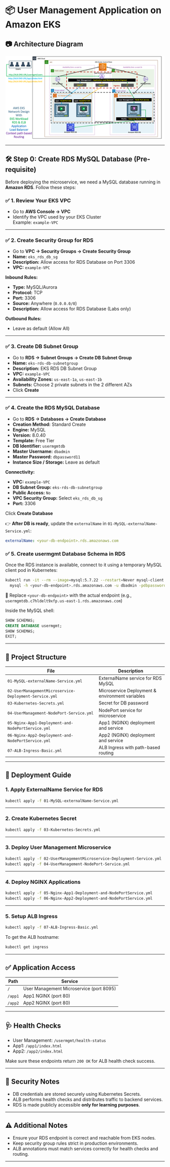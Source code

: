 # 📦 User Management Application on Amazon EKS

## 📷 Architecture Diagram

![EKS Architecture](./imgs/aws-eks-alb-ingress-context-path-based-routing.png "EKS Deployment Diagram")

---

## 🛠️ Step 0: Create RDS MySQL Database (Pre-requisite)

Before deploying the microservice, we need a MySQL database running in **Amazon RDS**. Follow these steps:

### ✅ 1. Review Your EKS VPC

- Go to **AWS Console → VPC**
- Identify the VPC used by your EKS Cluster  
  Example: `example-VPC`

---

### ✅ 2. Create Security Group for RDS

- Go to **VPC → Security Groups → Create Security Group**
- **Name:** `eks_rds_db_sg`
- **Description:** Allow access for RDS Database on Port 3306
- **VPC:** `example-VPC`

**Inbound Rules:**
- **Type:** MySQL/Aurora
- **Protocol:** TCP
- **Port:** 3306
- **Source:** Anywhere (`0.0.0.0/0`)
- **Description:** Allow access for RDS Database (Labs only)

**Outbound Rules:**
- Leave as default (Allow All)

---

### ✅ 3. Create DB Subnet Group

- Go to **RDS → Subnet Groups → Create DB Subnet Group**
- **Name:** `eks-rds-db-subnetgroup`
- **Description:** EKS RDS DB Subnet Group
- **VPC:** `example-VPC`
- **Availability Zones:** `us-east-1a`, `us-east-1b`
- **Subnets:** Choose 2 private subnets in the 2 different AZs
- Click **Create**

---

### ✅ 4. Create the RDS MySQL Database

- Go to **RDS → Databases → Create Database**
- **Creation Method:** Standard Create
- **Engine:** MySQL
- **Version:** 8.0.40
- **Template:** Free Tier
- **DB Identifier:** `usermgmtdb`
- **Master Username:** `dbadmin`
- **Master Password:** `dbpassword11`
- **Instance Size / Storage:** Leave as default

**Connectivity:**
- **VPC:** `example-VPC`
- **DB Subnet Group:** `eks-rds-db-subnetgroup`
- **Public Access:** `No`
- **VPC Security Group:** Select `eks_rds_db_sg`
- **Port:** 3306

Click **Create Database**

👉 **After DB is ready**, update the `externalName` in `01-MySQL-externalName-Service.yml`:

```yaml
externalName: <your-db-endpoint>.rds.amazonaws.com
```

### ✅ 5. Create usermgmt Database Schema in RDS
Once the RDS instance is available, connect to it using a temporary MySQL client pod in Kubernetes:

```bash
kubectl run -it --rm --image=mysql:5.7.22 --restart=Never mysql-client -- \
  mysql -h <your-db-endpoint>.rds.amazonaws.com -u dbadmin -pdbpassword11
```

🔄 Replace `<your-db-endpoint>` with the actual endpoint (e.g., `usermgmtdb.c7hldelt9xfp.us-east-1.rds.amazonaws.com`)

Inside the MySQL shell:

```sql
SHOW SCHEMAS;
CREATE DATABASE usermgmt;
SHOW SCHEMAS;
EXIT;
```

---

## 📁 Project Structure

| File | Description |
|------|-------------|
| `01-MySQL-externalName-Service.yml` | ExternalName service for RDS MySQL |
| `02-UserManagementMicroservice-Deployment-Service.yml` | Microservice Deployment & environment variables |
| `03-Kubernetes-Secrets.yml` | Secret for DB password |
| `04-UserManagement-NodePort-Service.yml` | NodePort service for microservice |
| `05-Nginx-App1-Deployment-and-NodePortService.yml` | App1 (NGINX) deployment and service |
| `06-Nginx-App2-Deployment-and-NodePortService.yml` | App2 (NGINX) deployment and service |
| `07-ALB-Ingress-Basic.yml` | ALB Ingress with path-based routing |

---

## 🚀 Deployment Guide

### 1. Apply ExternalName Service for RDS

```bash
kubectl apply -f 01-MySQL-externalName-Service.yml
```

---

### 2. Create Kubernetes Secret

```bash
kubectl apply -f 03-Kubernetes-Secrets.yml
```

---

### 3. Deploy User Management Microservice

```bash
kubectl apply -f 02-UserManagementMicroservice-Deployment-Service.yml
kubectl apply -f 04-UserManagement-NodePort-Service.yml
```

---

### 4. Deploy NGINX Applications

```bash
kubectl apply -f 05-Nginx-App1-Deployment-and-NodePortService.yml
kubectl apply -f 06-Nginx-App2-Deployment-and-NodePortService.yml
```

---

### 5. Setup ALB Ingress

```bash
kubectl apply -f 07-ALB-Ingress-Basic.yml
```

To get the ALB hostname:

```bash
kubectl get ingress
```

---

## ✅ Application Access

| Path | Service |
|------|---------|
| `/` | User Management Microservice (port 8095) |
| `/app1` | App1 NGINX (port 80) |
| `/app2` | App2 NGINX (port 80) |

---

## 🩺 Health Checks

- User Management: `/usermgmt/health-status`
- App1: `/app1/index.html`
- App2: `/app2/index.html`

Make sure these endpoints return `200 OK` for ALB health check success.

---

## 🔐 Security Notes

- DB credentials are stored securely using Kubernetes Secrets.
- ALB performs health checks and distributes traffic to backend services.
- RDS is made publicly accessible **only for learning purposes**.

---

## ⚠️ Additional Notes

- Ensure your RDS endpoint is correct and reachable from EKS nodes.
- Keep security group rules strict in production environments.
- ALB annotations must match services correctly for health checks and routing.

---
